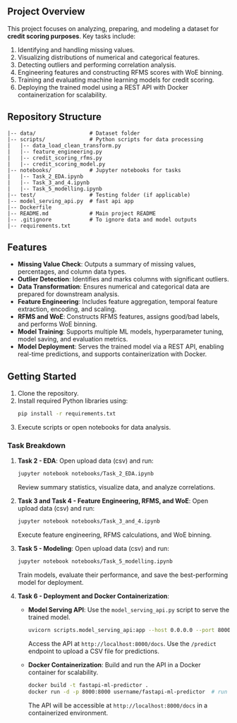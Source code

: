 ## Project Overview
This project focuses on analyzing, preparing, and modeling a dataset for **credit scoring purposes**. Key tasks include:
1. Identifying and handling missing values.
2. Visualizing distributions of numerical and categorical features.
3. Detecting outliers and performing correlation analysis.
4. Engineering features and constructing RFMS scores with WoE binning.
5. Training and evaluating machine learning models for credit scoring.
6. Deploying the trained model using a REST API with Docker containerization for scalability.

## Repository Structure
```
|-- data/                 # Dataset folder
|-- scripts/              # Python scripts for data processing
|   |-- data_load_clean_transform.py
|   |-- feature_engineering.py
|   |-- credit_scoring_rfms.py
|   |-- credit_scoring_model.py
|-- notebooks/            # Jupyter notebooks for tasks
|   |-- Task_2_EDA.ipynb
|   |-- Task_3_and_4.ipynb
|   |-- Task_5_modelling.ipynb
|-- test/                 # Testing folder (if applicable)
|-- model_serving_api.py  # fast api app
|-- Dockerfile
|-- README.md             # Main project README
|-- .gitignore            # To ignore data and model outputs
|-- requirements.txt
```

## Features
- **Missing Value Check**:
  Outputs a summary of missing values, percentages, and column data types.
- **Outlier Detection**:
  Identifies and marks columns with significant outliers.
- **Data Transformation**:
  Ensures numerical and categorical data are prepared for downstream analysis.
- **Feature Engineering**:
  Includes feature aggregation, temporal feature extraction, encoding, and scaling.
- **RFMS and WoE**:
  Constructs RFMS features, assigns good/bad labels, and performs WoE binning.
- **Model Training**:
  Supports multiple ML models, hyperparameter tuning, model saving, and evaluation metrics.
- **Model Deployment**:
  Serves the trained model via a REST API, enabling real-time predictions, and supports containerization with Docker.

## Getting Started
1. Clone the repository.
2. Install required Python libraries using:
   ```bash
   pip install -r requirements.txt
   ```
3. Execute scripts or open notebooks for data analysis.

### Task Breakdown
1. **Task 2 - EDA**:
   Open  upload data (csv) and run:
   ```bash
   jupyter notebook notebooks/Task_2_EDA.ipynb
   ```
   Review summary statistics, visualize data, and analyze correlations.

2. **Task 3 and Task 4 - Feature Engineering, RFMS, and WoE**:
   Open  upload data (csv) and run:
   ```bash
   jupyter notebook notebooks/Task_3_and_4.ipynb
   ```
   Execute feature engineering, RFMS calculations, and WoE binning.

3. **Task 5 - Modeling**:
   Open  upload data (csv) and run:
   ```bash
   jupyter notebook notebooks/Task_5_modelling.ipynb
   ```
   Train models, evaluate their performance, and save the best-performing model for deployment.

4. **Task 6 - Deployment and Docker Containerization**:
   - **Model Serving API**:
     Use the `model_serving_api.py` script to serve the trained model.
     ```bash
     uvicorn scripts.model_serving_api:app --host 0.0.0.0 --port 8000
     ```
     Access the API at `http://localhost:8000/docs`. Use the `/predict` endpoint to upload a CSV file for predictions.

   - **Docker Containerization**:
     Build and run the API in a Docker container for scalability.
     ```bash
     docker build -t fastapi-ml-predictor .
     docker run -d -p 8000:8000 username/fastapi-ml-predictor  # run docker container
     ```
     The API will be accessible at `http://localhost:8000/docs` in a containerized environment.
